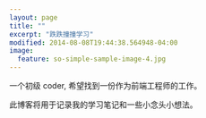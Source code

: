 ```yaml
---
layout: page
title: ""
excerpt: "跌跌撞撞学习"
modified: 2014-08-08T19:44:38.564948-04:00
image:
  feature: so-simple-sample-image-4.jpg
---
```


一个初级 coder, 希望找到一份作为前端工程师的工作。

此博客将用于记录我的学习笔记和一些小念头小想法。